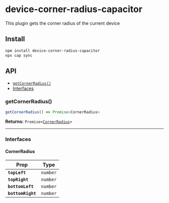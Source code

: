 # device-corner-radius-capacitor

This plugin gets the corner radius of the current device

## Install

```bash
npm install device-corner-radius-capacitor
npx cap sync
```

## API

<docgen-index>

* [`getCornerRadius()`](#getcornerradius)
* [Interfaces](#interfaces)

</docgen-index>

<docgen-api>
<!--Update the source file JSDoc comments and rerun docgen to update the docs below-->

### getCornerRadius()

```typescript
getCornerRadius() => Promise<CornerRadius>
```

**Returns:** <code>Promise&lt;<a href="#cornerradius">CornerRadius</a>&gt;</code>

--------------------


### Interfaces


#### CornerRadius

| Prop              | Type                |
| ----------------- | ------------------- |
| **`topLeft`**     | <code>number</code> |
| **`topRight`**    | <code>number</code> |
| **`bottomLeft`**  | <code>number</code> |
| **`bottomRight`** | <code>number</code> |

</docgen-api>
